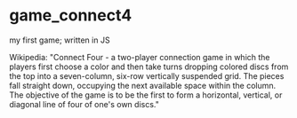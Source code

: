 # game_connect4
my first game; written in JS

Wikipedia:
"Connect Four - a two-player connection game in which the players first choose a color and then take turns dropping colored discs from the top into a seven-column, 
six-row vertically suspended grid. The pieces fall straight down, occupying the next available space within the column. 
The objective of the game is to be the first to form a horizontal, vertical, or diagonal line of four of one's own discs."

